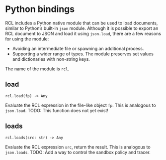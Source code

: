 # Python bindings

RCL includes a Python native module that can be used to load documents, similar
to Python’s built-in `json` module. Although it is possible to export an
<abbr>RCL</abbr> document to <abbr>JSON</abbr> and load it using `json.load`,
there are a few reasons for using the module:

 * Avoiding an intermediate file or spawning an additional process.
 * Supporting a wider range of types. The module preserves set values and
   dictionaries with non-string keys.

The name of the module is `rcl`.

## load

    rcl.load(fp) -> Any

Evaluate the <abbr>RCL</abbr> expression in the file-like object `fp`. This is
analogous to `json.load`. TODO: This function does not yet exist!

## loads

    rcl.loads(src: str) -> Any

Evaluate the <abbr>RCL</abbr> expression `src`, return the result. This is
analogous to `json.loads`. TODO: Add a way to control the sandbox policy and
tracer.
